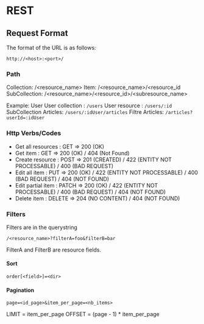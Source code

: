 # REST

## Request Format

The format of the URL is as follows:

    http://<host>:<port>/

### Path

Collection: /<resource_name>
Item: /<resource_name>/<resource_id
SubCollection: /<resource_name>/<resource_id>/<subresource_name>

Example: User
User collection : `/users`
User resource : `/users/:id`
SubCollection Articles: `/users/:idUser/articles`
Filtre Articles: `/articles?userId=:idUser`

### Http Verbs/Codes

- Get all resources : GET => 200 (OK)
- Get item : GET => 200 (OK) / 404 (Not Found)
- Create resource : POST => 201 (CREATED) / 422 (ENTITY NOT PROCESSABLE) / 400 (BAD REQUEST)
- Edit all item : PUT => 200 (OK) / 422 (ENTITY NOT PROCESSABLE) / 400 (BAD REQUEST) / 404 (NOT FOUND)
- Edit partial item : PATCH => 200 (OK) / 422 (ENTITY NOT PROCESSABLE) / 400 (BAD REQUEST) / 404 (NOT FOUND)
- Delete item : DELETE => 204 (NO CONTENT) / 404 (NOT FOUND)

### Filters

Filters are in the querystring

`/<resource_name>?filterA=foo&filterB=bar`

FilterA and FilterB are resource fields.

#### Sort

`order[<field>]=<dir>`

#### Pagination

`page=<id_page>&item_per_page=<nb_items>`

LIMIT = item_per_page
OFFSET = (page - 1) * item_per_page